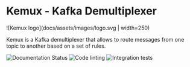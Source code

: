 # Kemux - Kafka Demultiplexer

![Kemux logo](docs/assets/images/logo.svg | width=250)

Kemux is a Kafka demultiplexer that allows to route messages from one topic to another based on a set of rules.

![Documentation Status](https://readthedocs.org/projects/kemux/badge/?version=latest&style=plastic)
![Code linting](https://github.com/kamilrybacki/kemux/actions/workflows/linting.yml/badge.svg)
![Integration tests](https://github.com/kamilrybacki/kemux/actions/workflows/integration.yml/badge.svg)
